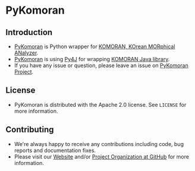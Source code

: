 # PyKomoran

## Introduction

* [PyKomoran](https://github.com/komoran/PyKOMORAN) is Python wrapper for [KOMORAN, KOrean MORphical ANalyzer](https://github.com/shin285/KOMORAN).
* [PyKomoran](https://github.com/komoran/PyKOMORAN) is using [Py4J](https://github.com/bartdag/py4j) for wrapping [KOMORAN Java library](https://github.com/shin285/KOMORAN).
* If you have any issue or question, please leave an issue on [PyKomoran Project](https://github.com/komoran/PyKOMORAN/issues).

## License

* PyKomoran is distributed with the Apache 2.0 license. See `LICENSE` for more information.

## Contributing

* We're always happy to receive any contributions including code, bug reports and documentation fixes.
* Please visit our [Website](https://www.shineware.co.kr/products/komoran/#demo?utm_source=komoran-kr&utm_medium=Referral&utm_campaign=github-PyKomoran) and/or [Project Organization at GitHub](https://github.com/komoran) for more information.
